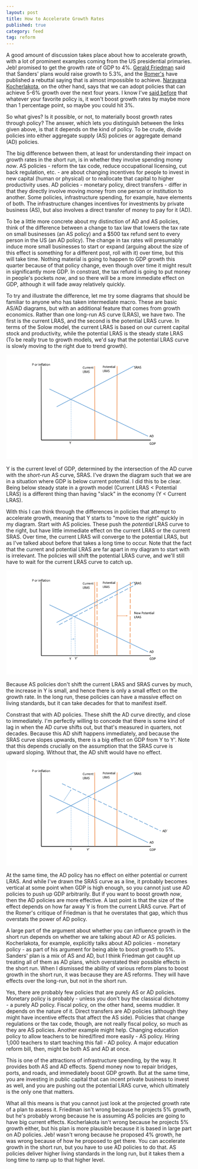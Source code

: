 ```yaml
---
layout: post
title: How to Accelerate Growth Rates
published: true
category: feed
tag: reform
---
```


A good amount of discussion takes place about how to accelerate growth, with a lot of prominent examples coming from the US presidential primaries. Jeb! promised to get the growth rate of GDP to 4%. [Gerald Friedman](http://www.dollarsandsense.org/What-would-Sanders-do-013016.pdf) said that Sanders' plans would raise growth to 5.3%, and the [Romer's](http://ineteconomics.org/uploads/general/romer-and-romer-evaluation-of-friedman1.pdf) have published a rebuttal saying that is almost impossible to achieve. [Narayana Kocherlakota](https://sites.google.com/site/kocherlakota009/home/policy/thoughts-on-policy/2-23-16), on the other hand, says that we can adopt policies that can achieve 5-6% growth over the next four years. I know I've [said before](https://growthecon.com/blog/insert-policy-here-wont-boost-growth-rates/) that whatever your favorite policy is, it won't boost growth rates by maybe more than 1 percentage point, so maybe you could hit 3%. 

So what gives? Is it possible, or not, to materially boost growth rates through policy? The answer, which lets you distinguish between the links given above, is that it depends on the kind of policy. To be crude, divide policies into either aggregate supply (AS) policies or aggregate demand (AD) policies. 

The big difference between them, at least for understanding their impact on growth rates in the short run, is in whether they involve spending money *now*. AS policies - reform the tax code, reduce occupational licensing, cut back regulation, etc. - are about changing incentives for people to invest in new capital (human or physical) or to reallocate that capital to higher productivity uses. AD policies - monetary policy, direct transfers - differ in that they directly involve moving money from one person or institution to another. Some policies, infrastructure spending, for example, have elements of both. The infrastructure changes incentives for investments by private business (AS), but also involves a direct transfer of money to pay for it (AD).

To be a little more concrete about my distinction of AD and AS policies, think of the difference between a change to tax law that lowers the tax rate on small businesses (an AS policy) and a $500 tax refund sent to every person in the US (an AD policy). The change in tax rates will presumably induce more small businesses to start or expand (arguing about the size of this effect is something for a different post, roll with it) over time, but this will take time. Nothing material is going to happen to GDP growth this quarter because of that policy change, even though over time it might result in significantly more GDP. In constrast, the tax refund is going to put money in people's pockets *now*, and so there will be a more immediate effect on GDP, although it will fade away relatively quickly.

To try and illustrate the difference, let me try some diagrams that should be familiar to anyone who has taken intermediate macro. These are basic AS/AD diagrams, but with an additional feature that comes from growth economics. Rather than one long-run AS curve (LRAS), we have two. The first is the current LRAS, and the second is the potential LRAS curve. In terms of the Solow model, the current LRAS is based on our current capital stock and productivity, while the potential LRAS is the steady state LRAS (To be really true to growth models, we'd say that the potential LRAS curve is slowly moving to the right due to trend growth). 

![Basic AS/AD](/assets/adas0.png)

Y is the current level of GDP, determined by the intersection of the AD curve with the *short-run* AS curve, SRAS. I've drawn the diagram such that we are in a situation where GDP is below current potential. I did this to be clear. Being below steady state in a growth model (Current LRAS < Potential LRAS) is a different thing than having "slack" in the economy (Y < Current LRAS). 

With this I can think through the differences in policies that attempt to accelerate growth, meaning that Y starts to "move to the right" quickly in my diagram. Start with AS policies. These push the *potential* LRAS curve to the right, but have little immediate effect on the current LRAS or the current SRAS. Over time, the current LRAS will converge to the potential LRAS, but as I've talked about before that takes a long time to occur. Note that the fact that the current and potential LRAS are far apart in my diagram to start with is irrelevant. The policies will shift the potential LRAS curve, and we'll still have to wait for the current LRAS curve to catch up.

![LRAS Shift](/assets/adas2.png)

Because AS policies don't shift the current LRAS and SRAS curves by much, the increase in Y is small, and hence there is only a small effect on the growth rate. In the long run, these policies can have a massive effect on living standards, but it can take decades for that to manifest itself. 

Constrast that with AD policies. These shift the AD curve directly, and close to immediately. I'm perfectly willing to concede that there is some kind of lag in when the AD curve shifts out, but that's measured in quarters, not decades. Because this AD shift happens immediately, and because the SRAS curve slopes upwards, there is a big effect on GDP from Y to Y'. Note that this depends crucially on the assumption that the SRAS curve is upward sloping. Without that, the AD shift would have no effect.

![AD Shift](/assets/adas1.png)

At the same time, the AD policy has no effect on either potential or current LRAS. And while I've drawn the SRAS curve as a line, it probably becomes vertical at some point when GDP is high enough, so you cannot just use AD policies to push up GDP arbitrarily. But if you want to boost growth *now*, then the AD policies are more effective. A last point is that the size of the effect depends on how far away Y is from the current LRAS curve. Part of the Romer's critique of Friedman is that he overstates that gap, which thus overstats the power of AD policy.

A large part of the argument about whether you can influence growth in the short run depends on whether we are talking about AD or AS policies. Kocherlakota, for example, explicitly talks about AD policies - monetary policy - as part of his argument for being able to boost growth to 5%. Sanders' plan is a mix of AS and AD, but I think Friedman got caught up treating all of them as AD plans, which overstated their possible effects in the short run. When I dismissed the ability of various reform plans to boost growth in the short run, it was because they are AS reforms. They will have effects over the long-run, but not in the short run.

Yes, there are probably few policies that are purely AS or AD policies. Monetary policy is probably - unless you don't buy the classical dichotomy - a purely AD policy. Fiscal policy, on the other hand, seems muddier. It depends on the nature of it. Direct transfers are AD policies (although they might have incentive effects that affect the AS side). Policies that change regulations or the tax code, though, are not really fiscal policy, so much as they are AS policies. Another example might help. Changing education policy to allow teachers to be hired/fired more easily - AS policy. Hiring 1,000 teachers to start teaching this fall - AD policy. A major education reform bill, then, might be both AS and AD at once.

This is one of the attractions of infrastructure spending, by the way. It provides both AS and AD effects. Spend money now to repair bridges, ports, and roads, and immediately boost GDP growth. But at the same time, you are investing in public capital that can incent private business to invest as well, and you are pushing out the potential LRAS curve, which ultimately is the only one that matters. 

What all this means is that you cannot just look at the projected growth rate of a plan to assess it. Friedman isn't wrong because he projects 5% growth, but he's probably wrong because he is assuming AS policies are going to have big current effects. Kocherlakota isn't wrong because he projects 5% growth either, but his plan is more plausible because it is based in large part on AD policies. Jeb! wasn't wrong because he proposed 4% growth, he was wrong because of how he proposed to get there. You can accelerate growth in the short run, but you have to use AD policies to do that. AS policies deliver higher living standards in the long run, but it takes them a long time to ramp up to that higher level.
